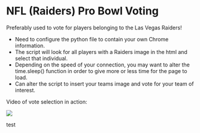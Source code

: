 # NFL (Raiders) Pro Bowl Voting

Preferably used to vote for players belonging to the Las Vegas Raiders!

- Need to configure the python file to contain your own Chrome information.
- The script will look for all players with a Raiders image in the html and select that individual.
- Depending on the speed of your connection, you may want to alter the time.sleep() function in order to give more or less time for the page to load.
- Can alter the script to insert your teams image and vote for your team of interest.

Video of vote selection in action:

[![](http://img.youtube.com/vi/5JpK1ga6jwI/0.jpg)](http://www.youtube.com/watch?v=5JpK1ga6jwI "Raider Pro Bowl Voting")


test

